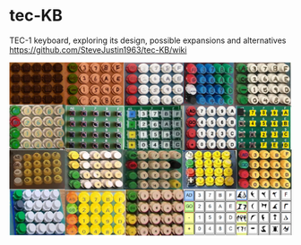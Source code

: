 # tec-KB
TEC-1 keyboard, exploring its design, possible expansions and alternatives
https://github.com/SteveJustin1963/tec-KB/wiki

![](https://github.com/SteveJustin1963/tec-KB/blob/master/pics/kb-fun.png)
